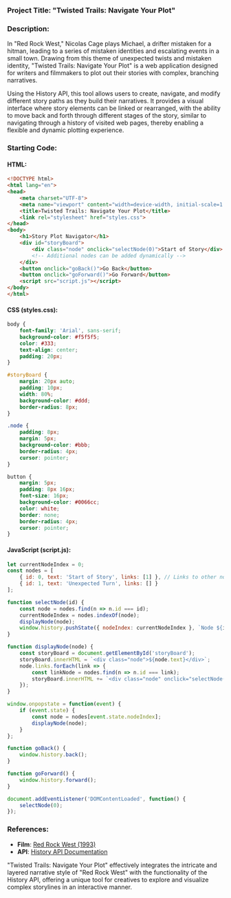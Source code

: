 ### Project Title: **"Twisted Trails: Navigate Your Plot"**

### Description:
In "Red Rock West," Nicolas Cage plays Michael, a drifter mistaken for a hitman, leading to a series of mistaken identities and escalating events in a small town. Drawing from this theme of unexpected twists and mistaken identity, "Twisted Trails: Navigate Your Plot" is a web application designed for writers and filmmakers to plot out their stories with complex, branching narratives.

Using the History API, this tool allows users to create, navigate, and modify different story paths as they build their narratives. It provides a visual interface where story elements can be linked or rearranged, with the ability to move back and forth through different stages of the story, similar to navigating through a history of visited web pages, thereby enabling a flexible and dynamic plotting experience.

### Starting Code:

#### HTML:
```html
<!DOCTYPE html>
<html lang="en">
<head>
    <meta charset="UTF-8">
    <meta name="viewport" content="width=device-width, initial-scale=1.0">
    <title>Twisted Trails: Navigate Your Plot</title>
    <link rel="stylesheet" href="styles.css">
</head>
<body>
    <h1>Story Plot Navigator</h1>
    <div id="storyBoard">
        <div class="node" onclick="selectNode(0)">Start of Story</div>
        <!-- Additional nodes can be added dynamically -->
    </div>
    <button onclick="goBack()">Go Back</button>
    <button onclick="goForward()">Go Forward</button>
    <script src="script.js"></script>
</body>
</html>
```

#### CSS (styles.css):
```css
body {
    font-family: 'Arial', sans-serif;
    background-color: #f5f5f5;
    color: #333;
    text-align: center;
    padding: 20px;
}

#storyBoard {
    margin: 20px auto;
    padding: 10px;
    width: 80%;
    background-color: #ddd;
    border-radius: 8px;
}

.node {
    padding: 8px;
    margin: 5px;
    background-color: #bbb;
    border-radius: 4px;
    cursor: pointer;
}

button {
    margin: 5px;
    padding: 8px 16px;
    font-size: 16px;
    background-color: #0066cc;
    color: white;
    border: none;
    border-radius: 4px;
    cursor: pointer;
}
```

#### JavaScript (script.js):
```javascript
let currentNodeIndex = 0;
const nodes = [
    { id: 0, text: 'Start of Story', links: [1] }, // Links to other nodes
    { id: 1, text: 'Unexpected Turn', links: [] }
];

function selectNode(id) {
    const node = nodes.find(n => n.id === id);
    currentNodeIndex = nodes.indexOf(node);
    displayNode(node);
    window.history.pushState({ nodeIndex: currentNodeIndex }, `Node ${id}`, `?node=${id}`);
}

function displayNode(node) {
    const storyBoard = document.getElementById('storyBoard');
    storyBoard.innerHTML = `<div class="node">${node.text}</div>`;
    node.links.forEach(link => {
        const linkNode = nodes.find(n => n.id === link);
        storyBoard.innerHTML += `<div class="node" onclick="selectNode(${linkNode.id})">${linkNode.text}</div>`;
    });
}

window.onpopstate = function(event) {
    if (event.state) {
        const node = nodes[event.state.nodeIndex];
        displayNode(node);
    }
};

function goBack() {
    window.history.back();
}

function goForward() {
    window.history.forward();
}

document.addEventListener('DOMContentLoaded', function() {
    selectNode(0);
});
```

### References:
- **Film**: [Red Rock West (1993)](https://en.wikipedia.org/wiki/Red_Rock_West)
- **API**: [History API Documentation](https://developer.mozilla.org/en-US/docs/Web/API/History_API)

"Twisted Trails: Navigate Your Plot" effectively integrates the intricate and layered narrative style of "Red Rock West" with the functionality of the History API, offering a unique tool for creatives to explore and visualize complex storylines in an interactive manner.